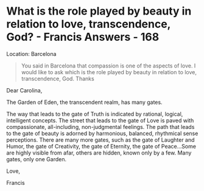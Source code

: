 # What is the role played by beauty in relation to love, transcendence, God? - Francis Answers - 168

Location: Barcelona

>You said in Barcelona that compassion is one of the aspects of love. I would like to ask which is the role played by beauty in relation to love, transcendence, God. Thanks

Dear Carolina,

The Garden of Eden, the transcendent realm, has many gates.

The way that leads to the gate of Truth is indicated by rational, logical, intelligent concepts. The street that leads to the gate of Love is paved with compassionate, all-including, non-judgmental feelings. The path that leads to the gate of beauty is adorned by harmonious, balanced, rhythmical sense perceptions. There are many more gates, such as the gate of Laughter and Humor, the gate of Creativity, the gate of Eternity, the gate of Peace…Some are highly visible from afar, others are hidden, known only by a few. Many gates, only one Garden.

Love,

Francis

